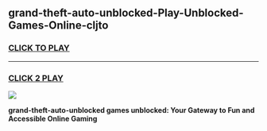 
## grand-theft-auto-unblocked-Play-Unblocked-Games-Online-cljto
<h3>
<a href="https://premium76.site?title=grand-theft-auto-unblocked&ref=25A">CLICK TO PLAY</a></h3>
<hr>

<h3>
<a href="https://premium76.site?title=grand-theft-auto-unblocked&ref=25A">CLICK 2 PLAY</a>
  
</h3>

<a href="https://premium76.site?title=grand-theft-auto-unblocked&ref=25A"><img src="https://clearcache.store/games.png"></a>


**grand-theft-auto-unblocked games unblocked: Your Gateway to Fun and Accessible Online Gaming**
